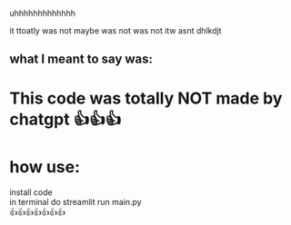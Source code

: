 uhhhhhhhhhhhhh

it ttoatly was not maybe was not was not itw asnt dhlkdjt

## what I meant to say was:
# This code was totally **NOT** made by chatgpt 👍👍👍

# how use:
install code  
in terminal do streamlit run main.py  
👍👍👍👍👍👍👍
